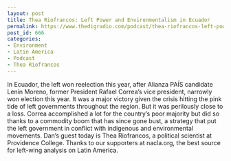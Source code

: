 ```yaml
---
layout: post
title: Thea Riofrancos: Left Power and Environmentalism in Ecuador
permalink: https://www.thedigradio.com/podcast/thea-riofrancos-left-power-and-environmentalism-in-ecuador/index.html
post_id: 666
categories: 
- Environment
- Latin America
- Podcast
- Thea Riofrancos
---
```


In Ecuador, the left won reelection this year, after Alianza PAÍS candidate Lenin Moreno, former President Rafael Correa’s vice president, narrowly won election this year. It was a major victory given the crisis hitting the pink tide of left governments throughout the region. But it was perilously close to a loss. Correa accomplished a lot for the country’s poor majority but did so thanks to a commodity boom that has since gone bust, a strategy that put the left government in conflict with indigenous and environmental movements. Dan’s guest today is Thea Riofrancos, a political scientist at Providence College. Thanks to our supporters at nacla.org, the best source for left-wing analysis on Latin America.